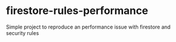 # firestore-rules-performance
Simple project to reproduce an performance issue with firestore and security rules
